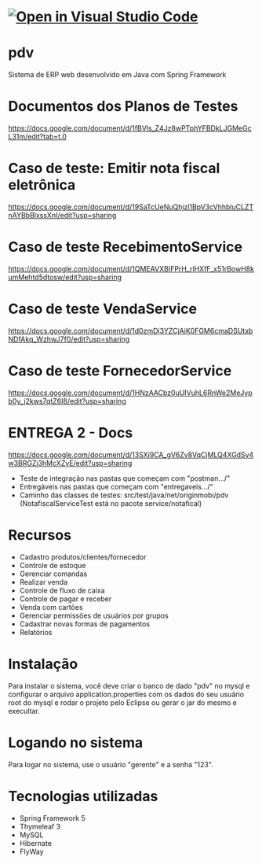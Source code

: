 [![Open in Visual Studio Code](https://classroom.github.com/assets/open-in-vscode-2e0aaae1b6195c2367325f4f02e2d04e9abb55f0b24a779b69b11b9e10269abc.svg)](https://classroom.github.com/online_ide?assignment_repo_id=19413166&assignment_repo_type=AssignmentRepo)
=======
# pdv
Sistema de ERP web desenvolvido em Java com Spring Framework 

# Documentos dos Planos de Testes
https://docs.google.com/document/d/1fBVls_Z4Jz8wPTphYFBDkLJGMeGcL31m/edit?tab=t.0

# Caso de teste: Emitir nota fiscal eletrônica
https://docs.google.com/document/d/19SaTcUeNuQhjzl1BpV3cVhhbluCLZTnAYBbBlxssXnI/edit?usp=sharing

# Caso de teste RecebimentoService
https://docs.google.com/document/d/1QMEAVXBIFPrH_rlHXfF_x51rBowH8kumMehtd5dtosw/edit?usp=sharing

# Caso de teste VendaService
https://docs.google.com/document/d/1d0zmDj3YZCjAiK0FGM6cmaDSUtxbNDfAkq_WzhwJ7f0/edit?usp=sharing

# Caso de teste FornecedorService
https://docs.google.com/document/d/1HNzAACbz0uUIVuhL6RnWe2MeJypb0y_j2kws7qtZ6I8/edit?usp=sharing

# ENTREGA 2 - Docs
https://docs.google.com/document/d/13SXi9CA_gV6Zv8VqCjMLQ4XGdSy4w3BRGZj3hMcXZyE/edit?usp=sharing
- Teste de integração nas pastas que começam com "postman.../"
- Entregáveis nas pastas que começam com "entregaveis.../"
- Caminho das classes de testes: src/test/java/net/originmobi/pdv (NotafiscalServiceTest está no pacote service/notafical)

# Recursos
- Cadastro produtos/clientes/fornecedor
- Controle de estoque
- Gerenciar comandas
- Realizar venda
- Controle de fluxo de caixa
- Controle de pagar e receber
- Venda com cartões
- Gerenciar permissões de usuários por grupos
- Cadastrar novas formas de pagamentos
- Relatórios

# Instalação
Para instalar o sistema, você deve criar o banco de dado "pdv" no mysql e configurar o arquivo application.properties
com os dados do seu usuário root do mysql e rodar o projeto pelo Eclipse ou gerar o jar do mesmo e execultar.

# Logando no sistema
Para logar no sistema, use o usuário "gerente" e a senha "123".

# Tecnologias utilizadas
- Spring Framework 5
- Thymeleaf 3
- MySQL
- Hibernate
- FlyWay
